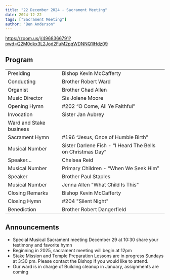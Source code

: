 ```yaml
---
title: "22 December 2024 - Sacrament Meeting"
date: 2024-12-22
tags: ["Sacrament Meeting"]
author: "Ben Anderson"
---
```


<https://zoom.us/j/4968366791?pwd=Q2M0dkx3L2Jod2FuM2pqWDNNQ1lHdz09>

## Program

|                         |                                                            |
| ----------------------- | ---------------------------------------------------------- |
| Presiding               | Bishop Kevin McCafferty                                    |
| Conducting              | Brother Robert Ward                                        |
| Organist                | Brother Chad Allen                                         |
| Music Director          | Sis Jolene Moore                                           |
| Opening Hymn            | #202 “O Come, All Ye Faithful”                             |
| Invocation              | Sister Jan Aubrey                                          |
| Ward and Stake business |                                                            |
| Sacrament Hymn          | #196 “Jesus, Once of Humble Birth”                         |
| Musical Number          | Sister Darlene Fish - “I Heard The Bells on Christmas Day” |
| Speaker…                | Chelsea Reid                                               |
| Musical Number          | Primary Children - “When We Seek Him”                      |
| Speaker                 | Brother Paul Staples                                       |
| Musical Number          | Jenna Allen "What Child Is This"                           |
| Closing Remarks         | Bishop Kevin McCafferty                                    |
| Closing Hymn            | #204 "Silent Night"                                        |
| Benediction             | Brother Robert Dangerfield                                 |

## Announcements

- Special Musical Sacrament meeting December 29 at 10:30 share your testimony and favorite hymn
- Beginning in 2025, sacrament meeting will begin at 12pm
- Stake Mission and Temple Preparation Lessons are in progress Sundays at 3:30 pm. Please contact the Bishop if you would like to attend.
- Our ward is in charge of Building cleanup in January, assignments are coming

